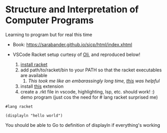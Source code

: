 # Structure and Interpretation of Computer Programs 

Learning to program but for real this time

- Book: https://sarabander.github.io/sicp/html/index.xhtml
- VSCode Racket setup curtesy of [Oli](https://github.com/oli-clive-griffin), and reproduced below! 

  1. [install racket](https://download.racket-lang.org/)
  2. add path/to/racket/bin to your PATH so that the racket executables are available
     1. _This took me like an embarassingly long time, [this](https://beautifulracket.com/setting-the-mac-os-path.html) was helpful_ 
  3. install [this](https://marketplace.visualstudio.com/items?itemName=evzen-wybitul.magic-racket) extension
  4. create a .rkt file in vscode, highlighting, lsp, etc. should work! :)
demo program (just cos the need for # lang racket surprised me)

```racket
#lang racket

(displayln "hello world")

``` 
You should be able to Go to definition of displayln if everything's working

